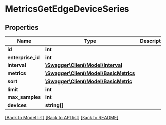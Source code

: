 # MetricsGetEdgeDeviceSeries

## Properties
Name | Type | Description | Notes
------------ | ------------- | ------------- | -------------
**id** | **int** |  | 
**enterprise_id** | **int** |  | [optional] 
**interval** | [**\Swagger\Client\Model\Interval**](Interval.md) |  | 
**metrics** | [**\Swagger\Client\Model\BasicMetrics**](BasicMetrics.md) |  | [optional] 
**sort** | [**\Swagger\Client\Model\BasicMetric**](BasicMetric.md) |  | [optional] 
**limit** | **int** |  | [optional] 
**max_samples** | **int** |  | [optional] 
**devices** | **string[]** |  | [optional] 

[[Back to Model list]](../README.md#documentation-for-models) [[Back to API list]](../README.md#documentation-for-api-endpoints) [[Back to README]](../README.md)



